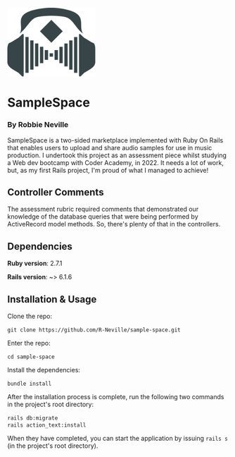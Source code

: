 <img src="./app/assets/images/logo-dark.svg" width="200px"></img>

# SampleSpace

### By Robbie Neville

SampleSpace is a two-sided marketplace implemented with
Ruby On Rails that enables users to upload and share audio
samples for use in music production. I undertook this project
as an assessment piece whilst studying a Web dev bootcamp
with Coder Academy, in 2022. It needs a lot of work, but,
as my first Rails project, I'm proud of what I managed to
achieve!

## Controller Comments

The assessment rubric required comments that demonstrated
our knowledge of the database queries that were being
performed by ActiveRecord model methods. So, there's
plenty of that in the controllers.

## Dependencies

**Ruby version**: 2.7.1

**Rails version**: ~> 6.1.6

## Installation & Usage

Clone the repo:

```
git clone https://github.com/R-Neville/sample-space.git
```

Enter the repo:

```
cd sample-space
```

Install the dependencies:

```
bundle install
```

After the installation process is complete, run the following two commands in the project's root directory:

```
rails db:migrate
rails action_text:install
```

When they have completed, you can start the application by issuing `rails s` (in the project's root directory).
